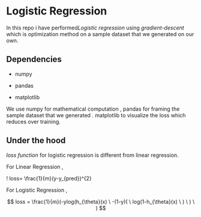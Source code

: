 # Logistic Regression

In this repo i have performed*Logistic regression* using *gradient-descent* which is optimization method on a sample dataset that we generated on our own.

## Dependencies

- numpy

- pandas

- matplotlib

We use numpy for mathematical computation , pandas for framing the sample dataset that we generated . matplotlib to visualize the loss which reduces over training.

## Under the hood

 *loss function* for logistic regression is different from linear regression.

For Linear Regression ,

!
loss= \frac{1}{m}(y-y_{pred})^{2}


For Logistic Regression ,

$$
loss = \frac{1}{m}(-ylog(h_{\theta}(x) \ -(1-y)( \ log(1-h_{\theta}(x) \ ) \ ) \ )
$$




